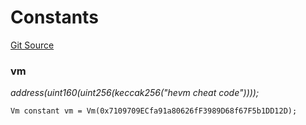 # Constants
[Git Source](https://github.com/metacontract/mc/blob/20954f1387efa0bc72b42d3e78a22f9f845eebbd/src/devkit/Flattened.sol)

### vm
*address(uint160(uint256(keccak256("hevm cheat code"))));*


```solidity
Vm constant vm = Vm(0x7109709ECfa91a80626fF3989D68f67F5b1DD12D);
```

